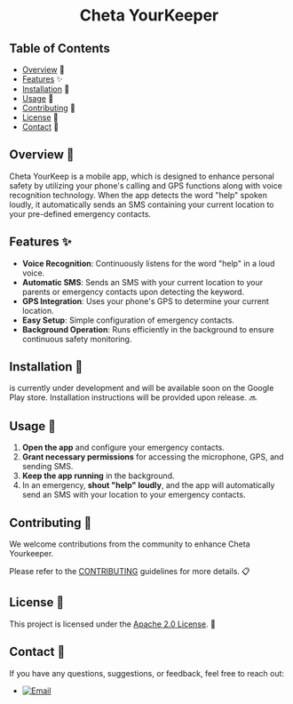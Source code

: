<h1 align="center">Cheta YourKeeper</h1>

## Table of Contents

-   [Overview](#overview) 🚀
-   [Features](#features) ✨
-   [Installation](#installation) 🚧
-   [Usage](#usage) 📖
-   [Contributing](#contributing) 🤝
-   [License](#license) 📄
-   [Contact](#contact) 📧

## Overview 🚀

Cheta YourKeep is a mobile app, which is designed to enhance personal safety by utilizing your phone's calling and GPS functions along with voice recognition technology. When the app detects the word "help" spoken loudly, it automatically sends an SMS containing your current location to your pre-defined emergency contacts.

## Features ✨

- **Voice Recognition**: Continuously listens for the word "help" in a loud voice.
- **Automatic SMS**: Sends an SMS with your current location to your parents or emergency contacts upon detecting the keyword.
- **GPS Integration**: Uses your phone's GPS to determine your current location.
- **Easy Setup**: Simple configuration of emergency contacts.
- **Background Operation**: Runs efficiently in the background to ensure continuous safety monitoring.

## Installation 🚧
 is currently under development and will be available soon on the Google Play store. Installation instructions will be provided upon release. 🔜

## Usage 📖

1. **Open the app** and configure your emergency contacts.
2. **Grant necessary permissions** for accessing the microphone, GPS, and sending SMS.
3. **Keep the app running** in the background.
4. In an emergency, **shout "help" loudly**, and the app will automatically send an SMS with your location to your emergency contacts.

## Contributing 🤝

We welcome contributions from the community to enhance Cheta Yourkeeper.

Please refer to the [CONTRIBUTING](.github/docs/CONTRIBUTING.md) guidelines for more details. 📋

## License 📄

This project is licensed under the [Apache 2.0 License](./LICENSE). 🔐

## Contact 📧
If you have any questions, suggestions, or feedback, feel free to reach out:

-   [![Email](https://img.shields.io/badge/Email-connectwithparam.30@gmail.com-red?logo=gmail&logoColor=white)](mailto:connectwithparam.30@gmail.com)
<!-- -   [![Twitter](https://img.shields.io/badge/Twitter-@Param3021-blue?logo=twitter&logoColor=white)](https://twitter.com/Param3021) -->


